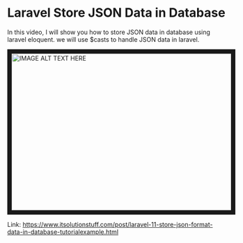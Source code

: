 # Laravel Store JSON Data in Database
In this video, I will show you how to store JSON data in database using laravel eloquent. we will use $casts to handle JSON data in laravel.

<a href="https://youtu.be/pNoocjrt2uM?si=gs4twPh84wiYzdGw" target="_blank"><img src="http://img.youtube.com/vi/pNoocjrt2uM/0.jpg" 
alt="IMAGE ALT TEXT HERE" width="640" height="360" border="10" /></a>

Link: https://www.itsolutionstuff.com/post/laravel-11-store-json-format-data-in-database-tutorialexample.html
<br/>

